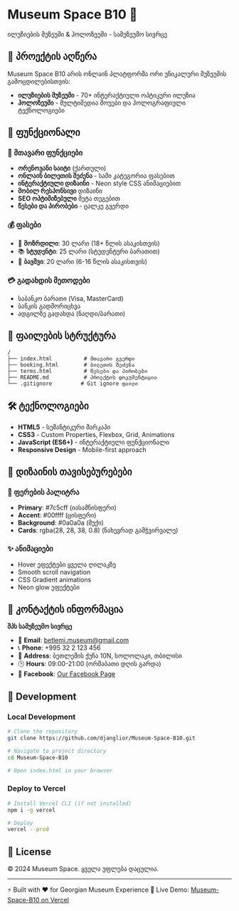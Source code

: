 # Museum Space B10 🎫

ილუზიების მუზეუმი & ჰოლოზეუმი - სამუზეუმო სივრცე

## 🌟 პროექტის აღწერა

Museum Space B10 არის ონლაინ პლატფორმა ორი უნიკალური მუზეუმის გამოცდილებისთვის:
- **ილუზიების მუზეუმი** - 70+ ინტერაქტიული ოპტიკური ილუზია
- **ჰოლოზეუმი** - მულტიმედია შოუები და ჰოლოგრაფიული ტექნოლოგიები

## 🚀 ფუნქციონალი

### 🎯 მთავარი ფუნქციები
- **ორენოვანი საიტი** (ქართული)
- **ონლაინ ბილეთის შეძენა** - სამი კატეგორია ფასებით
- **ინტერაქტიული დიზაინი** - Neon style CSS ანიმაციებით
- **მობილ რესპონსივი** დიზაინი
- **SEO ოპტიმიზებული** მეტა თეგებით
- **წესები და პირობები** - ცალკე გვერდი

### 💰 ფასები
- 🎫 **მოზრდილი**: 30 ლარი (18+ წლის ასაკისთვის)
- 📚 **სტუდენტი**: 25 ლარი (სტუდენტური ბარათით)
- 👶 **ბავშვი**: 20 ლარი (6-16 წლის ასაკისთვის)

### 💳 გადახდის მეთოდები
- საბანკო ბარათი (Visa, MasterCard)
- ბანკის გადმორიცხვა
- ადგილზე გადახდა (ნაღდი/ბარათი)

## 📂 ფაილების სტრუქტურა

```
/
├── index.html          # მთავარი გვერდი
├── booking.html        # ბილეთის შეძენა
├── terms.html          # წესები და პირობები
├── README.md           # პროექტის დოკუმენტაცია
└── .gitignore         # Git ignore ფაილი
```

## 🛠️ ტექნოლოგიები

- **HTML5** - სემანტიკური მარკაპი
- **CSS3** - Custom Properties, Flexbox, Grid, Animations
- **JavaScript (ES6+)** - ინტერაქტიული ფუნქციონალი
- **Responsive Design** - Mobile-first approach

## 🎨 დიზაინის თავისებურებები

### 🌈 ფერების პალიტრა
- **Primary**: #7c5cff (იასამნისფერი)
- **Accent**: #00ffff (ცისფერი)
- **Background**: #0a0a0a (მუქი)
- **Cards**: rgba(28, 28, 38, 0.8) (ნახევრად გამჭვირვალე)

### ✨ ანიმაციები
- Hover ეფექტები ყველა ღილაკზე
- Smooth scroll navigation
- CSS Gradient animations
- Neon glow ეფექტები

## 📍 კონტაქტის ინფორმაცია

**შპს სამუზეუმო სივრცე**
- 📧 **Email**: betlemi.museum@gmail.com
- 📞 **Phone**: +995 32 2 123 456
- 📍 **Address**: ბეთლემის ქუჩა 10N, სოლოლაკი, თბილისი
- 🕒 **Hours**: 09:00-21:00 (ორშაბათი დღის გარდა)
- 📱 **Facebook**: [Our Facebook Page](https://www.facebook.com/profile.php?id=61567248502180)

## 🚀 Development

### Local Development
```bash
# Clone the repository
git clone https://github.com/djanglior/Museum-Space-B10.git

# Navigate to project directory
cd Museum-Space-B10

# Open index.html in your browser
```

### Deploy to Vercel
```bash
# Install Vercel CLI (if not installed)
npm i -g vercel

# Deploy
vercel --prod
```

## 📜 License

© 2024 Museum Space. ყველა უფლება დაცულია.

---

⚡ Built with ❤️ for Georgian Museum Experience
🎯 Live Demo: [Museum-Space-B10 on Vercel](https://museum-space-b10.vercel.app)